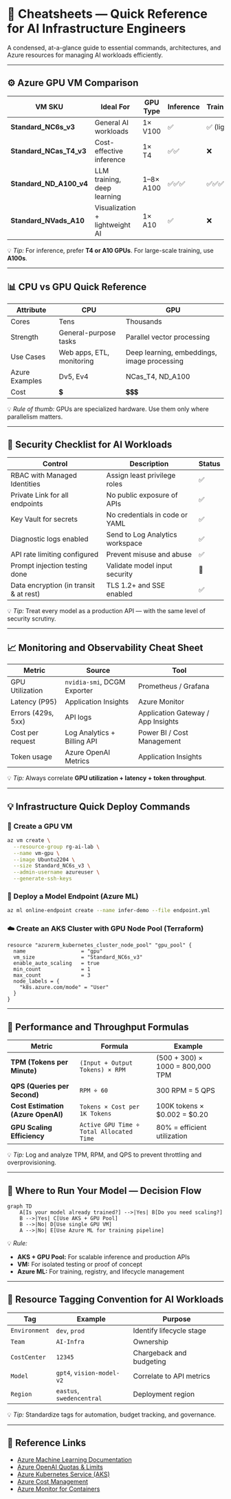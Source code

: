 # 🧾 Cheatsheets — Quick Reference for AI Infrastructure Engineers

A condensed, at-a-glance guide to essential commands, architectures, and Azure resources for managing AI workloads efficiently.

---

## ⚙️ Azure GPU VM Comparison

| VM SKU | Ideal For | GPU Type | Inference | Training | Notes |
|--------|------------|-----------|------------|-----------|--------|
| **Standard_NC6s_v3** | General AI workloads | 1× V100 | ✅ | ✅ (light) | Balanced price/performance |
| **Standard_NCas_T4_v3** | Cost-effective inference | 1× T4 | ✅✅ | ❌ | Best option for production inference |
| **Standard_ND_A100_v4** | LLM training, deep learning | 1–8× A100 | ✅✅✅ | ✅✅✅ | High cost, top-tier performance |
| **Standard_NVads_A10** | Visualization + lightweight AI | 1× A10 | ✅ | ❌ | Ideal for dev/test workloads |

💡 *Tip:* For inference, prefer **T4 or A10 GPUs**. For large-scale training, use **A100s**.

---

## 📊 CPU vs GPU Quick Reference

| Attribute | CPU | GPU |
|------------|------|------|
| Cores | Tens | Thousands |
| Strength | General-purpose tasks | Parallel vector processing |
| Use Cases | Web apps, ETL, monitoring | Deep learning, embeddings, image processing |
| Azure Examples | Dv5, Ev4 | NCas_T4, ND_A100 |
| Cost | 💲 | 💲💲💲 |

💡 *Rule of thumb:* GPUs are specialized hardware. Use them only where parallelism matters.

---

## 🔐 Security Checklist for AI Workloads

| Control | Description | Status |
|----------|--------------|---------|
| RBAC with Managed Identities | Assign least privilege roles | ✅ |
| Private Link for all endpoints | No public exposure of APIs | ✅ |
| Key Vault for secrets | No credentials in code or YAML | ✅ |
| Diagnostic logs enabled | Send to Log Analytics workspace | ✅ |
| API rate limiting configured | Prevent misuse and abuse | ✅ |
| Prompt injection testing done | Validate model input security | 🔲 |
| Data encryption (in transit & at rest) | TLS 1.2+ and SSE enabled | ✅ |

💡 *Tip:* Treat every model as a production API — with the same level of security scrutiny.

---

## 📈 Monitoring and Observability Cheat Sheet

| Metric | Source | Tool |
|--------|---------|------|
| GPU Utilization | `nvidia-smi`, DCGM Exporter | Prometheus / Grafana |
| Latency (P95) | Application Insights | Azure Monitor |
| Errors (429s, 5xx) | API logs | Application Gateway / App Insights |
| Cost per request | Log Analytics + Billing API | Power BI / Cost Management |
| Token usage | Azure OpenAI Metrics | Application Insights |

💡 *Tip:* Always correlate **GPU utilization + latency + token throughput**.

---

## 💡 Infrastructure Quick Deploy Commands

### 🧱 Create a GPU VM
```bash
az vm create \
  --resource-group rg-ai-lab \
  --name vm-gpu \
  --image Ubuntu2204 \
  --size Standard_NC6s_v3 \
  --admin-username azureuser \
  --generate-ssh-keys
```

### 🚀 Deploy a Model Endpoint (Azure ML)
```bash
az ml online-endpoint create --name infer-demo --file endpoint.yml
```

### ☁️ Create an AKS Cluster with GPU Node Pool (Terraform)
```hcl
resource "azurerm_kubernetes_cluster_node_pool" "gpu_pool" {
  name                  = "gpu"
  vm_size               = "Standard_NC6s_v3"
  enable_auto_scaling   = true
  min_count             = 1
  max_count             = 3
  node_labels = {
    "k8s.azure.com/mode" = "User"
  }
}
```

---

## 🧠 Performance and Throughput Formulas

| Metric | Formula | Example |
|--------|----------|----------|
| **TPM (Tokens per Minute)** | `(Input + Output Tokens) × RPM` | (500 + 300) × 1000 = 800,000 TPM |
| **QPS (Queries per Second)** | `RPM ÷ 60` | 300 RPM = 5 QPS |
| **Cost Estimation (Azure OpenAI)** | `Tokens × Cost per 1K Tokens` | 100K tokens × $0.002 = $0.20 |
| **GPU Scaling Efficiency** | `Active GPU Time ÷ Total Allocated Time` | 80% = efficient utilization |

💡 *Tip:* Log and analyze TPM, RPM, and QPS to prevent throttling and overprovisioning.

---

## 🧰 Where to Run Your Model — Decision Flow

```mermaid
graph TD
    A[Is your model already trained?] -->|Yes| B[Do you need scaling?]
    B -->|Yes| C[Use AKS + GPU Pool]
    B -->|No| D[Use single GPU VM]
    A -->|No| E[Use Azure ML for training pipeline]
```

💡 *Rule:*  
- **AKS + GPU Pool:** For scalable inference and production APIs  
- **VM:** For isolated testing or proof of concept  
- **Azure ML:** For training, registry, and lifecycle management

---

## 🧭 Resource Tagging Convention for AI Workloads

| Tag | Example | Purpose |
|------|----------|----------|
| `Environment` | `dev`, `prod` | Identify lifecycle stage |
| `Team` | `AI-Infra` | Ownership |
| `CostCenter` | `12345` | Chargeback and budgeting |
| `Model` | `gpt4`, `vision-model-v2` | Correlate to API metrics |
| `Region` | `eastus`, `swedencentral` | Deployment region |

💡 *Tip:* Standardize tags for automation, budget tracking, and governance.

---

## 📘 Reference Links

- [Azure Machine Learning Documentation](https://learn.microsoft.com/en-us/azure/machine-learning/)
- [Azure OpenAI Quotas & Limits](https://learn.microsoft.com/en-us/azure/ai-services/openai/quotas-limits)
- [Azure Kubernetes Service (AKS)](https://learn.microsoft.com/en-us/azure/aks/)
- [Azure Cost Management](https://learn.microsoft.com/en-us/azure/cost-management-billing/)
- [Azure Monitor for Containers](https://learn.microsoft.com/en-us/azure/azure-monitor/containers/container-insights-overview)
